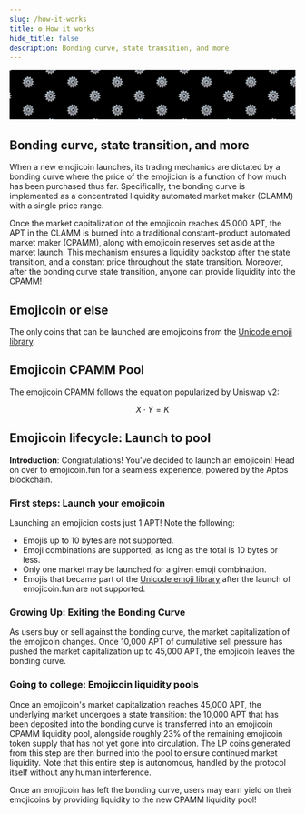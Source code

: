 ```yaml
---
slug: /how-it-works
title: ⚙️ How it works
hide_title: false
description: Bonding curve, state transition, and more
---
```


![gear](./gear-banner.png "gear")

## Bonding curve, state transition, and more

When a new emojicoin launches, its trading mechanics are dictated by a bonding
curve where the price of the emojicion is a function of how much has been
purchased thus far. Specifically, the bonding curve is implemented as a
concentrated liquidity automated market maker (CLAMM) with a single price range.

Once the market capitalization of the emojicoin reaches 45,000 APT, the APT in
the CLAMM is burned into a traditional constant-product automated market maker
(CPAMM), along with emojicoin reserves set aside at the market launch. This
mechanism ensures a liquidity backstop after the state transition, and a
constant price throughout the state transition. Moreover, after the bonding
curve state transition, anyone can provide liquidity into the CPAMM!

## Emojicoin or else

The only coins that can be launched are emojicoins from the
[Unicode emoji library].

## Emojicoin CPAMM Pool

The emojicoin CPAMM follows the equation popularized by Uniswap v2:

$$
X \cdot Y = K
$$

## Emojicoin lifecycle: Launch to pool

**Introduction**: Congratulations! You've decided to launch an emojicoin! Head
on over to emojicoin.fun for a seamless experience, powered by the Aptos
blockchain.

### First steps: Launch your emojicoin

Launching an emojicion costs just 1 APT! Note the following:

- Emojis up to 10 bytes are not supported.
- Emoji combinations are supported, as long as the total is 10 bytes or less.
- Only one market may be launched for a given emoji combination.
- Emojis that became part of the [Unicode emoji library] after the launch of
  emojicoin.fun are not supported.

### Growing Up: Exiting the Bonding Curve

As users buy or sell against the bonding curve, the market capitalization of the
emojicoin changes. Once 10,000 APT of cumulative sell pressure has pushed the
market capitalization up to 45,000 APT, the emojicoin leaves the bonding curve.

### Going to college: Emojicoin liquidity pools

Once an emojicoin's market capitalization reaches 45,000 APT, the underlying
market undergoes a state transition: the 10,000 APT that has been deposited into
the bonding curve is transferred into an emojicoin CPAMM liquidity pool,
alongside roughly 23\% of the remaining emojicoin token supply that has not yet
gone into circulation. The LP coins generated from this step are then burned
into the pool to ensure continued market liquidity. Note that this entire step
is autonomous, handled by the protocol itself without any human interference.

Once an emojicoin has left the bonding curve, users may earn yield on their
emojicoins by providing liquidity to the new CPAMM liquidity pool!

[unicode emoji library]: https://www.unicode.org/emoji/charts/full-emoji-list.html
